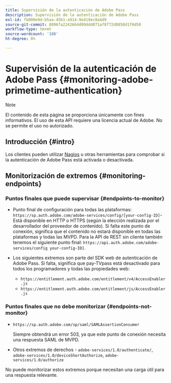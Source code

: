 ```yaml
---
title: Supervisión de la autenticación de Adobe Pass
description: Supervisión de la autenticación de Adobe Pass
exl-id: fb000e9d-b5aa-45b1-a914-9e419ec8a4d9
source-git-commit: 8896fa2242664d09ddd871af8f72d8858d1f0d50
workflow-type: tm+mt
source-wordcount: '188'
ht-degree: 0%

---
```


# Supervisión de la autenticación de Adobe Pass {#monitoring-adobe-primetime-authentication}

>[!NOTE]
>
>El contenido de esta página se proporciona únicamente con fines informativos. El uso de esta API requiere una licencia actual de Adobe. No se permite el uso no autorizado.

## Introducción {#intro}

Los clientes pueden utilizar [Nagios](http://www.nagios.org) u otras herramientas para comprobar si la autenticación de Adobe Pass está activada o desactivada.

## Monitorización de extremos {#monitoring-endpoints}

### Puntos finales que puede supervisar {#endpoints-to-monitor}

* Punto final de configuración para todas las plataformas: `https://sp.auth.adobe.com/adobe-services/config/[your-config-ID]`- Está disponible en HTTP o HTTPS (según la elección realizada por el desarrollador del proveedor de contenido). Si falta este punto de conexión, significa que el contenido no estará disponible en todas las plataformas y todas las MVPD. Para la API de REST sin cliente también tenemos el siguiente punto final:  `https://api.auth.adobe.com/adobe-services/config your-config-ID]`.

* Los siguientes extremos son parte del SDK web de autenticación de Adobe Pass.  Si falta, significa que pay-TVpass está desactivado para todos los programadores y todas las propiedades web:

   * `https://entitlement.auth.adobe.com/entitlement/v4/AccessEnabler.js`
   * `https://entitlement.auth.adobe.com/entitlement/js/AccessEnabler.js`


### Puntos finales que no debe monitorizar {#endpoints-not-monitor}

* `https://sp.auth.adobe.com/sp/saml/SAMLAssertionConsumer`

  Siempre obtendrá un error 503, ya que este punto de conexión necesita una respuesta SAML de MVPD.

* Otros extremos de derechos - `adobe-services/1.0/authenticate/`, `adobe-services/1.0/deviceShortAuthorize`, `adobe-services/1.0/authorize`

No puede monitorizar estos extremos porque necesitan una carga útil para una respuesta relevante.

